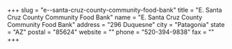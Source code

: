 +++
slug = "e--santa-cruz-county-community-food-bank"
title = "E. Santa Cruz County Community Food Bank"
name = "E. Santa Cruz County Community Food Bank"
address = "296 Duquesne"
city = "Patagonia"
state = "AZ"
postal = "85624"
website = ""
phone = "520-394-9838"
fax = ""
+++
